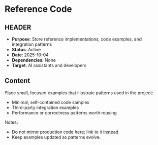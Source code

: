 # Reference Code

## HEADER
- **Purpose**: Store reference implementations, code examples, and integration patterns
- **Status**: Active
- **Date**: 2025-10-04
- **Dependencies**: None
- **Target**: AI assistants and developers

## Content
Place small, focused examples that illustrate patterns used in the project:
- Minimal, self-contained code samples
- Third-party integration examples
- Performance or correctness patterns worth reusing

Notes:
- Do not mirror production code here; link to it instead.
- Keep examples updated as patterns evolve.


